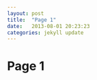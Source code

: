 ```yaml
---
layout: post
title:  "Page 1"
date:   2013-08-01 20:23:23
categories: jekyll update
---
```


# Page 1